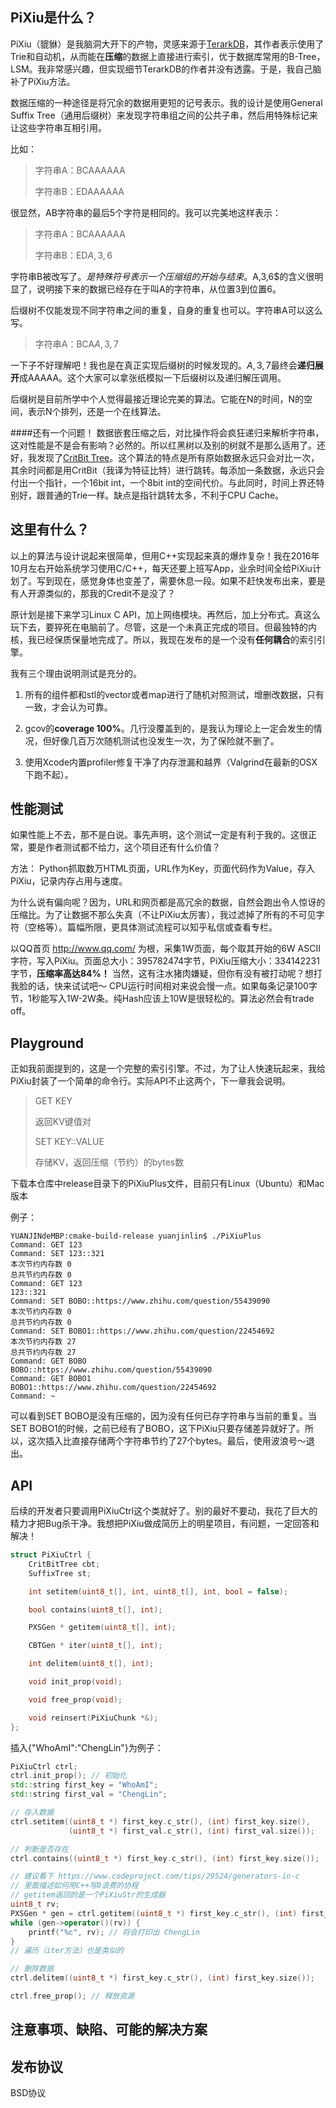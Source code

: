 PiXiu是什么？
---
PiXiu（貔貅）是我脑洞大开下的产物，灵感来源于[TerarkDB][1]，其作者表示使用了Trie和自动机，从而能在**压缩**的数据上直接进行索引，优于数据库常用的B-Tree，LSM。我非常感兴趣，但实现细节TerarkDB的作者并没有透露。于是，我自己脑补了PiXiu方法。

数据压缩的一种途径是将冗余的数据用更短的记号表示。我的设计是使用General Suffix Tree（通用后缀树）来发现字符串组之间的公共子串，然后用特殊标记来让这些字符串互相引用。

比如：
> 字符串A：BCAAAAAA
>
> 字符串B：EDAAAAAA

很显然，AB字符串的最后5个字符是相同的。我可以完美地这样表示：
> 字符串A：BCAAAAAA
>
> 字符串B：ED$A,3,6$

字符串B被改写了。$是特殊符号表示一个压缩组的开始与结束。$A,3,6$的含义很明显了，说明接下来的数据已经存在于叫A的字符串，从位置3到位置6。

后缀树不仅能发现不同字符串之间的重复，自身的重复也可以。字符串A可以这么写。
> 字符串A：BCA$A,3,7$

一下子不好理解吧！我也是在真正实现后缀树的时候发现的。$A,3,7$最终会**递归展开**成AAAAA。这个大家可以拿张纸模拟一下后缀树以及递归解压调用。

后缀树是目前所学中个人觉得最接近理论完美的算法。它能在N的时间，N的空间，表示N个排列，还是一个在线算法。

####还有一个问题！
数据嵌套压缩之后，对比操作将会疯狂递归来解析字符串，这对性能是不是会有影响？必然的。所以红黑树以及别的树就不是那么适用了。还好，我发现了[CritBit Tree][2]。这个算法的特点是所有原始数据永远只会对比一次，其余时间都是用CritBit（我译为特征比特）进行跳转。每添加一条数据，永远只会付出一个指针，一个16bit int，一个8bit int的空间代价。与此同时，时间上界还特别好，跟普通的Trie一样。缺点是指针跳转太多，不利于CPU Cache。


这里有什么？
---
以上的算法与设计说起来很简单，但用C++实现起来真的爆炸复杂！我在2016年10月左右开始系统学习使用C/C++，每天还要上班写App，业余时间全给PiXiu计划了。写到现在，感觉身体也变差了，需要休息一段。如果不赶快发布出来，要是有人开源类似的，那我的Credit不是没了？

原计划是接下来学习Linux C API，加上网络模块。再然后，加上分布式。真这么玩下去，要猝死在电脑前了。尽管，这是一个未真正完成的项目。但最独特的内核，我已经保质保量地完成了。所以，我现在发布的是一个没有**任何耦合**的索引引擎。

我有三个理由说明测试是充分的。

1. 所有的组件都和stl的vector或者map进行了随机对照测试，增删改数据，只有一致，才会认为可靠。

2. gcov的**coverage 100%**。几行没覆盖到的，是我认为理论上一定会发生的情况，但好像几百万次随机测试也没发生一次，为了保险就不删了。

3. 使用Xcode内置profiler修复干净了内存泄漏和越界（Valgrind在最新的OSX下跑不起）。


性能测试
---
如果性能上不去，那不是白说。事先声明，这个测试一定是有利于我的。这很正常，要是作者测试都不给力，这个项目还有什么价值？

方法：
Python抓取数万HTML页面，URL作为Key，页面代码作为Value，存入PiXiu，记录内存占用与速度。

为什么说有偏向呢？因为，URL和网页都是高冗余的数据，自然会跑出令人惊讶的压缩比。为了让数据不那么失真（不让PiXiu太厉害），我过滤掉了所有的不可见字符（空格等）。篇幅所限，更具体测试流程可以知乎私信或查看专栏。

以QQ首页 http://www.qq.com/ 为根，采集1W页面，每个取其开始的6W ASCII字符，写入PiXiu。页面总大小：395782474字节，PiXiu压缩大小：334142231字节，**压缩率高达84%！** 当然，这有注水猪肉嫌疑，但你有没有被打动呢？想打我脸的话，快来试试吧～ CPU运行时间相对来说会慢一点。如果每条记录100字节，1秒能写入1W-2W条。纯Hash应该上10W是很轻松的。算法必然会有trade off。


Playground
---
正如我前面提到的，这是一个完整的索引引擎。不过，为了让人快速玩起来，我给PiXiu封装了一个简单的命令行。实际API不止这两个，下一章我会说明。

> GET KEY
>
> 返回KV键值对
>
> SET KEY::VALUE
>
> 存储KV，返回压缩（节约）的bytes数

下载本仓库中release目录下的PiXiuPlus文件，目前只有Linux（Ubuntu）和Mac版本

例子：
```
YUANJINdeMBP:cmake-build-release yuanjinlin$ ./PiXiuPlus
Command: GET 123
Command: SET 123::321
本次节约内存数 0
总共节约内存数 0
Command: GET 123
123::321
Command: SET BOBO::https://www.zhihu.com/question/55439090
本次节约内存数 0
总共节约内存数 0
Command: SET BOBO1::https://www.zhihu.com/question/22454692
本次节约内存数 27
总共节约内存数 27
Command: GET BOBO
BOBO::https://www.zhihu.com/question/55439090
Command: GET BOBO1
BOBO1::https://www.zhihu.com/question/22454692
Command: ~
```

可以看到SET BOBO是没有压缩的，因为没有任何已存字符串与当前的重复。当SET BOBO1的时候，之前已经有了BOBO，这下PiXiu只要存储差异就好了。所以，这次插入比直接存储两个字符串节约了27个bytes。最后，使用波浪号～退出。

API
---
后续的开发者只要调用PiXiuCtrl这个类就好了。别的最好不要动，我花了巨大的精力才把Bug杀干净。我想把PiXiu做成简历上的明星项目，有问题，一定回答和解决！
```cpp
struct PiXiuCtrl {
    CritBitTree cbt;
    SuffixTree st;

    int setitem(uint8_t[], int, uint8_t[], int, bool = false);

    bool contains(uint8_t[], int);

    PXSGen * getitem(uint8_t[], int);

    CBTGen * iter(uint8_t[], int);

    int delitem(uint8_t[], int);

    void init_prop(void);

    void free_prop(void);

    void reinsert(PiXiuChunk *&);
};
```
插入{"WhoAmI":"ChengLin"}为例子：
```cpp
PiXiuCtrl ctrl;
ctrl.init_prop(); // 初始化
std::string first_key = "WhoAmI";
std::string first_val = "ChengLin";

// 存入数据
ctrl.setitem((uint8_t *) first_key.c_str(), (int) first_key.size(),
             (uint8_t *) first_val.c_str(), (int) first_val.size());

// 判断是否存在
ctrl.contains((uint8_t *) first_key.c_str(), (int) first_key.size());

// 建议看下 https://www.codeproject.com/tips/29524/generators-in-c
// 里面描述如何用C++写0浪费的协程
// getitem返回的是一个PiXiuStr的生成器
uint8_t rv;
PXSGen * gen = ctrl.getitem((uint8_t *) first_key.c_str(), (int) first_key.size());
while (gen->operator()(rv)) {
    printf("%c", rv); // 将会打印出 ChengLin
}
// 遍历（iter方法）也是类似的

// 删除数据
ctrl.delitem((uint8_t *) first_key.c_str(), (int) first_key.size());

ctrl.free_prop(); // 释放资源
```

注意事项、缺陷、可能的解决方案
---


发布协议
---
BSD协议

[1]:https://www.zhihu.com/question/46787984
[2]:https://github.com/agl/critbit/